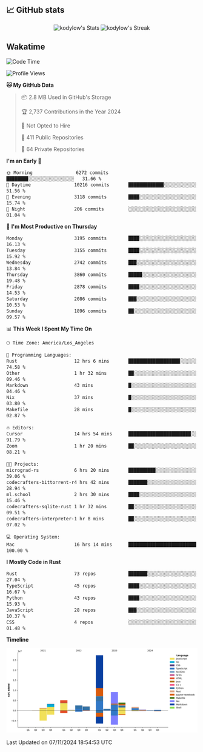 ## 📈 GitHub stats
<!--START_SECTION:github-->
<div class="badges-githubstats">
  <p align="center">
    <img src="https://github-readme-stats.vercel.app/api?username=kodylow&theme=tokyonight&show_icons=true&hide_border=true&count_private=true" alt="kodylow's Stats" height="165">
    <img src="https://github-readme-streak-stats.herokuapp.com/?user=kodylow&theme=tokyonight&hide_border=true" alt="kodylow's Streak" height="165">
  </p>
</div>
<!--END_SECTION:github-->

## Wakatime 
<!--START_SECTION:waka-->
![Code Time](http://img.shields.io/badge/Code%20Time-1%2C244%20hrs%2052%20mins-blue)

![Profile Views](http://img.shields.io/badge/Profile%20Views-11-blue)

**🐱 My GitHub Data** 

> 📦 2.8 MB Used in GitHub's Storage 
 > 
> 🏆 2,737 Contributions in the Year 2024
 > 
> 🚫 Not Opted to Hire
 > 
> 📜 411 Public Repositories 
 > 
> 🔑 64 Private Repositories 
 > 
**I'm an Early 🐤** 

```text
🌞 Morning                6272 commits        ████████░░░░░░░░░░░░░░░░░   31.66 % 
🌆 Daytime                10216 commits       █████████████░░░░░░░░░░░░   51.56 % 
🌃 Evening                3118 commits        ████░░░░░░░░░░░░░░░░░░░░░   15.74 % 
🌙 Night                  206 commits         ░░░░░░░░░░░░░░░░░░░░░░░░░   01.04 % 
```
📅 **I'm Most Productive on Thursday** 

```text
Monday                   3195 commits        ████░░░░░░░░░░░░░░░░░░░░░   16.13 % 
Tuesday                  3155 commits        ████░░░░░░░░░░░░░░░░░░░░░   15.92 % 
Wednesday                2742 commits        ███░░░░░░░░░░░░░░░░░░░░░░   13.84 % 
Thursday                 3860 commits        █████░░░░░░░░░░░░░░░░░░░░   19.48 % 
Friday                   2878 commits        ████░░░░░░░░░░░░░░░░░░░░░   14.53 % 
Saturday                 2086 commits        ███░░░░░░░░░░░░░░░░░░░░░░   10.53 % 
Sunday                   1896 commits        ██░░░░░░░░░░░░░░░░░░░░░░░   09.57 % 
```


📊 **This Week I Spent My Time On** 

```text
🕑︎ Time Zone: America/Los_Angeles

💬 Programming Languages: 
Rust                     12 hrs 6 mins       ███████████████████░░░░░░   74.58 % 
Other                    1 hr 32 mins        ██░░░░░░░░░░░░░░░░░░░░░░░   09.46 % 
Markdown                 43 mins             █░░░░░░░░░░░░░░░░░░░░░░░░   04.46 % 
Nix                      37 mins             █░░░░░░░░░░░░░░░░░░░░░░░░   03.80 % 
Makefile                 28 mins             █░░░░░░░░░░░░░░░░░░░░░░░░   02.87 % 

🔥 Editors: 
Cursor                   14 hrs 54 mins      ███████████████████████░░   91.79 % 
Zoom                     1 hr 20 mins        ██░░░░░░░░░░░░░░░░░░░░░░░   08.21 % 

🐱‍💻 Projects: 
micrograd-rs             6 hrs 20 mins       ██████████░░░░░░░░░░░░░░░   39.06 % 
codecrafters-bittorrent-r4 hrs 42 mins       ███████░░░░░░░░░░░░░░░░░░   28.94 % 
ml.school                2 hrs 30 mins       ████░░░░░░░░░░░░░░░░░░░░░   15.46 % 
codecrafters-sqlite-rust 1 hr 32 mins        ██░░░░░░░░░░░░░░░░░░░░░░░   09.51 % 
codecrafters-interpreter-1 hr 8 mins         ██░░░░░░░░░░░░░░░░░░░░░░░   07.02 % 

💻 Operating System: 
Mac                      16 hrs 14 mins      █████████████████████████   100.00 % 
```

**I Mostly Code in Rust** 

```text
Rust                     73 repos            ███████░░░░░░░░░░░░░░░░░░   27.04 % 
TypeScript               45 repos            ████░░░░░░░░░░░░░░░░░░░░░   16.67 % 
Python                   43 repos            ████░░░░░░░░░░░░░░░░░░░░░   15.93 % 
JavaScript               28 repos            ███░░░░░░░░░░░░░░░░░░░░░░   10.37 % 
CSS                      4 repos             ░░░░░░░░░░░░░░░░░░░░░░░░░   01.48 % 
```



**Timeline**

![Lines of Code chart](https://raw.githubusercontent.com/Kodylow/Kodylow/master/assets/bar_graph.png)


 Last Updated on 07/11/2024 18:54:53 UTC
<!--END_SECTION:waka-->
